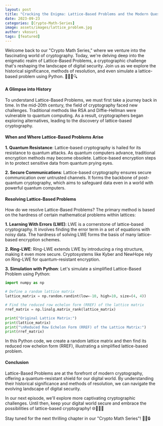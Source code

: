 ```yaml
---
layout: post
title: "Cracking the Enigma: Lattice-Based Problems and the Modern Quest for Security 🌐🔍"
date: 2023-09-23
categories: [Crypto-Math-Series]
image: assets/images/lattice_problem.jpg
author: vkosuri
tags: [featured]
---
```


Welcome back to our "Crypto Math Series," where we venture into the fascinating world of cryptography. Today, we're delving deep into the enigmatic realm of Lattice-Based Problems, a cryptographic challenge that's reshaping the landscape of digital security. Join us as we explore the historical significance, methods of resolution, and even simulate a lattice-based problem using Python. 🚀🌐🔢🔍

#### A Glimpse into History

To understand Lattice-Based Problems, we must first take a journey back in time. In the mid-20th century, the field of cryptography faced new challenges. Traditional methods like RSA and Diffie-Hellman were vulnerable to quantum computing. As a result, cryptographers began exploring alternatives, leading to the discovery of lattice-based cryptography.

#### When and Where Lattice-Based Problems Arise

**1. Quantum Resistance**: Lattice-based cryptography is hailed for its resistance to quantum attacks. As quantum computers advance, traditional encryption methods may become obsolete. Lattice-based encryption steps in to protect sensitive data from quantum prying eyes.

**2. Secure Communications**: Lattice-based cryptography ensures secure communication over untrusted channels. It forms the backbone of post-quantum cryptography, which aims to safeguard data even in a world with powerful quantum computers.

#### Resolving Lattice-Based Problems

How do we resolve Lattice-Based Problems? The primary method is based on the hardness of certain mathematical problems within lattices:

**1. Learning With Errors (LWE)**: LWE is a cornerstone of lattice-based cryptography. It involves finding the error term in a set of equations with noisy data. The hardness of solving LWE forms the basis of many lattice-based encryption schemes.

**2. Ring-LWE**: Ring-LWE extends LWE by introducing a ring structure, making it even more secure. Cryptosystems like Kyber and NewHope rely on Ring-LWE for quantum-resistant encryption.

**3. Simulation with Python**: Let's simulate a simplified Lattice-Based Problem using Python:

```python
import numpy as np

# Define a random lattice matrix
lattice_matrix = np.random.randint(low=-10, high=10, size=(4, 4))

# Find the reduced row echelon form (RREF) of the lattice matrix
rref_matrix = np.linalg.matrix_rank(lattice_matrix)

print("Original Lattice Matrix:")
print(lattice_matrix)
print("\nReduced Row Echelon Form (RREF) of the Lattice Matrix:")
print(rref_matrix)
```

In this Python code, we create a random lattice matrix and then find its reduced row echelon form (RREF), illustrating a simplified lattice-based problem.

#### Conclusion

Lattice-Based Problems are at the forefront of modern cryptography, offering a quantum-resistant shield for our digital world. By understanding their historical significance and methods of resolution, we can navigate the evolving landscape of digital security.

In our next episode, we'll explore more captivating cryptographic challenges. Until then, keep your digital world secure and embrace the possibilities of lattice-based cryptography! 🌐🔢🔑🔐

Stay tuned for the next thrilling chapter in our "Crypto Math Series"! 🚀🔢🔒